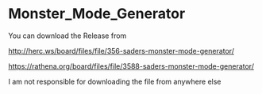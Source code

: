 # Monster_Mode_Generator

 You can download the Release from
 
 http://herc.ws/board/files/file/356-saders-monster-mode-generator/

 https://rathena.org/board/files/file/3588-saders-monster-mode-generator/


 I am not responsible for downloading the file from anywhere else


